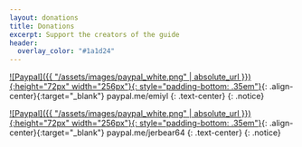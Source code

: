```yaml
---
layout: donations
title: Donations
excerpt: Support the creators of the guide
header:
  overlay_color: "#1a1d24"
---
```


[![Paypal]({{ "/assets/images/paypal_white.png" | absolute_url }}){:height="72px" width="256px"}{: style="padding-bottom: .35em"}](https://www.paypal.me/emiyl/10){: .align-center}{:target="_blank"}
paypal.me/emiyl
{: .text-center}
{: .notice}

[![Paypal]({{ "/assets/images/paypal_white.png" | absolute_url }}){:height="72px" width="256px"}{: style="padding-bottom: .35em"}](https://www.paypal.me/jerbear64/10){: .align-center}{:target="_blank"}
paypal.me/jerbear64
{: .text-center}
{: .notice}
